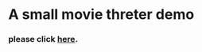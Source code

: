  # A small movie threter demo

### please click [here]( https://reagan615.github.io/Movie-threter/).
